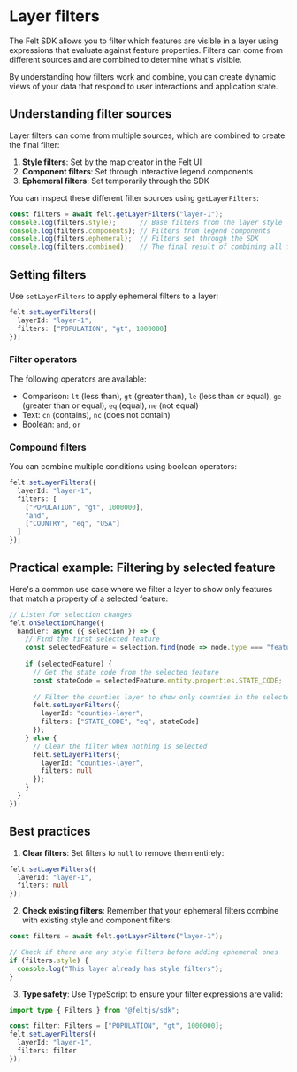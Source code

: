 # Layer filters

The Felt SDK allows you to filter which features are visible in a layer using expressions that evaluate against feature properties. Filters can come from different sources and are combined to determine what's visible.

By understanding how filters work and combine, you can create dynamic views of your data that respond to user interactions and application state.

## Understanding filter sources

Layer filters can come from multiple sources, which are combined to create the final filter:

1. **Style filters**: Set by the map creator in the Felt UI
2. **Component filters**: Set through interactive legend components
3. **Ephemeral filters**: Set temporarily through the SDK

You can inspect these different filter sources using `getLayerFilters`:

```typescript
const filters = await felt.getLayerFilters("layer-1");
console.log(filters.style);      // Base filters from the layer style
console.log(filters.components); // Filters from legend components
console.log(filters.ephemeral);  // Filters set through the SDK
console.log(filters.combined);   // The final result of combining all filters
```

## Setting filters

Use `setLayerFilters` to apply ephemeral filters to a layer:

```typescript
felt.setLayerFilters({
  layerId: "layer-1",
  filters: ["POPULATION", "gt", 1000000]
});
```

### Filter operators

The following operators are available:

- Comparison: `lt` (less than), `gt` (greater than), `le` (less than or equal), `ge` (greater than or equal), `eq` (equal), `ne` (not equal)
- Text: `cn` (contains), `nc` (does not contain)
- Boolean: `and`, `or`

### Compound filters

You can combine multiple conditions using boolean operators:

```typescript
felt.setLayerFilters({
  layerId: "layer-1",
  filters: [
    ["POPULATION", "gt", 1000000],
    "and",
    ["COUNTRY", "eq", "USA"]
  ]
});
```

## Practical example: Filtering by selected feature

Here's a common use case where we filter a layer to show only features that match a property of a selected feature:

```typescript
// Listen for selection changes
felt.onSelectionChange({
  handler: async ({ selection }) => {
    // Find the first selected feature
    const selectedFeature = selection.find(node => node.type === "feature");
    
    if (selectedFeature) {
      // Get the state code from the selected feature
      const stateCode = selectedFeature.entity.properties.STATE_CODE;
      
      // Filter the counties layer to show only counties in the selected state
      felt.setLayerFilters({
        layerId: "counties-layer",
        filters: ["STATE_CODE", "eq", stateCode]
      });
    } else {
      // Clear the filter when nothing is selected
      felt.setLayerFilters({
        layerId: "counties-layer",
        filters: null
      });
    }
  }
});
```

## Best practices

1. **Clear filters**: Set filters to `null` to remove them entirely:

```typescript
felt.setLayerFilters({
  layerId: "layer-1",
  filters: null
});
```

2. **Check existing filters**: Remember that your ephemeral filters combine with existing style and component filters:

```typescript
const filters = await felt.getLayerFilters("layer-1");

// Check if there are any style filters before adding ephemeral ones
if (filters.style) {
  console.log("This layer already has style filters");
}
```

3. **Type safety**: Use TypeScript to ensure your filter expressions are valid:

```typescript
import type { Filters } from "@feltjs/sdk";

const filter: Filters = ["POPULATION", "gt", 1000000];
felt.setLayerFilters({
  layerId: "layer-1",
  filters: filter
});
```
